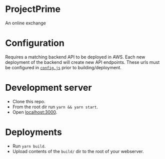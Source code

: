 # ProjectPrime
An online exchange

# Configuration
Requires a matching backend API to be deployed in AWS. Each new deployment of the backend will create new API endpoints. These urls must be configured in [`config.js`](app/config.js) prior to building/deployment.

# Development server
- Clone this repo.
- From the root dir run `yarn && yarn start`.
- Open [localhost:3000](http://localhost:3000).

# Deployments
- Run `yarn build`.
- Upload contents of the `build/` dir to the root of your webserver.
